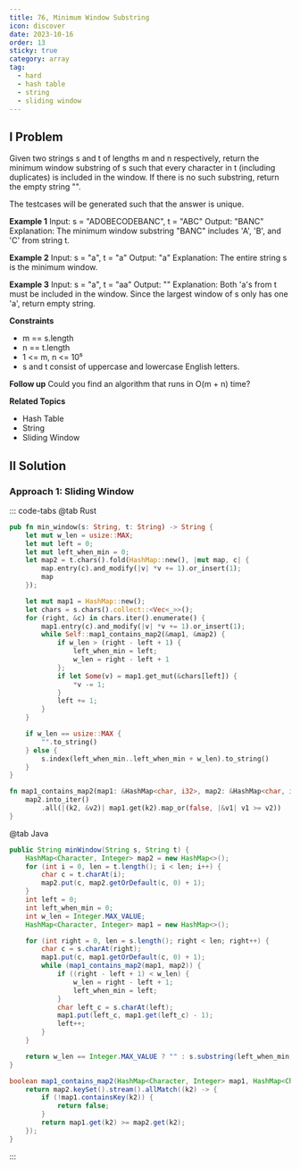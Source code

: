 ```yaml
---
title: 76, Minimum Window Substring
icon: discover
date: 2023-10-16
order: 13
sticky: true
category: array
tag: 
  - hard
  - hash table
  - string
  - sliding window
---
```


## I Problem
Given two strings s and t of lengths m and n respectively, return the minimum window substring of s such that every character in t (including duplicates) is included in the window. If there is no such substring, return the empty string "".

The testcases will be generated such that the answer is unique.

**Example 1**
Input: s = "ADOBECODEBANC", t = "ABC"
Output: "BANC"
Explanation: The minimum window substring "BANC" includes 'A', 'B', and 'C' from string t.

**Example 2**
Input: s = "a", t = "a"
Output: "a"
Explanation: The entire string s is the minimum window.

**Example 3**
Input: s = "a", t = "aa"
Output: ""
Explanation: Both 'a's from t must be included in the window. Since the largest window of s only has one 'a', return empty string.

**Constraints**

- m == s.length
- n == t.length
- 1 <= m, n <= 10⁵
- s and t consist of uppercase and lowercase English letters.

**Follow up**
Could you find an algorithm that runs in O(m + n) time?

**Related Topics**

- Hash Table
- String
- Sliding Window

## II Solution
### Approach 1: Sliding Window
::: code-tabs
@tab Rust
```rust
pub fn min_window(s: String, t: String) -> String {
    let mut w_len = usize::MAX;
    let mut left = 0;
    let mut left_when_min = 0;
    let map2 = t.chars().fold(HashMap::new(), |mut map, c| {
        map.entry(c).and_modify(|v| *v += 1).or_insert(1);
        map
    });

    let mut map1 = HashMap::new();
    let chars = s.chars().collect::<Vec<_>>();
    for (right, &c) in chars.iter().enumerate() {
        map1.entry(c).and_modify(|v| *v += 1).or_insert(1);
        while Self::map1_contains_map2(&map1, &map2) {
            if w_len > (right - left + 1) {
                left_when_min = left;
                w_len = right - left + 1
            };
            if let Some(v) = map1.get_mut(&chars[left]) {
                *v -= 1;
            }
            left += 1;
        }
    }

    if w_len == usize::MAX {
        "".to_string()
    } else {
        s.index(left_when_min..left_when_min + w_len).to_string()
    }
}

fn map1_contains_map2(map1: &HashMap<char, i32>, map2: &HashMap<char, i32>) -> bool {
    map2.into_iter()
        .all(|(k2, &v2)| map1.get(k2).map_or(false, |&v1| v1 >= v2))
}
```

@tab Java
```java
public String minWindow(String s, String t) {
    HashMap<Character, Integer> map2 = new HashMap<>();
    for (int i = 0, len = t.length(); i < len; i++) {
        char c = t.charAt(i);
        map2.put(c, map2.getOrDefault(c, 0) + 1);
    }
    int left = 0;
    int left_when_min = 0;
    int w_len = Integer.MAX_VALUE;
    HashMap<Character, Integer> map1 = new HashMap<>();

    for (int right = 0, len = s.length(); right < len; right++) {
        char c = s.charAt(right);
        map1.put(c, map1.getOrDefault(c, 0) + 1);
        while (map1_contains_map2(map1, map2)) {
            if ((right - left + 1) < w_len) {
                w_len = right - left + 1;
                left_when_min = left;
            }
            char left_c = s.charAt(left);
            map1.put(left_c, map1.get(left_c) - 1);
            left++;
        }
    }

    return w_len == Integer.MAX_VALUE ? "" : s.substring(left_when_min, left_when_min + w_len);
}

boolean map1_contains_map2(HashMap<Character, Integer> map1, HashMap<Character, Integer> map2) {
    return map2.keySet().stream().allMatch((k2) -> {
        if (!map1.containsKey(k2)) {
            return false;
        }
        return map1.get(k2) >= map2.get(k2);
    });
}
```
:::

